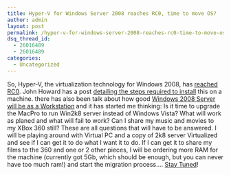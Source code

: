 ```yaml
---
title: Hyper-V for Windows Server 2008 reaches RC0, time to move OS?
author: admin
layout: post
permalink: /hyper-v-for-windows-server-2008-reaches-rc0-time-to-move-os/
dsq_thread_id:
  - 26016489
  - 26016489
categories:
  - Uncategorized
---
```

So, Hyper-V, the virtualization technology for Windows 2008, has [reached RC0][1]. John Howard has a post [detailing the steps required to install][2] this on a machine. there has also been talk about how good [Windows 2008 Server will be as a Workstation][3] and it has started me thinking: Is it time to upgrade the MacPro to run Win2k8 server instead of Windows Vista? What will work as planed and what will fail to work? Can I share my music and movies to my XBox 360 still? These are all questions that will have to be answered. I will be playing around with Virtual PC and a copy of 2k8 server Virtualized and see if I can get it to do what I want it to do. If I can get it to share my films to the 360 and one or 2 other pieces, I will be ordering more RAM for the machine (currently got 5Gb, which should be enough, but you can never have too much ram!) and start the migration process&#8230;. [Stay Tuned][4]!

 [1]: http://blogs.technet.com/virtualization/archive/2008/03/19/hyper-v-release-candidate-is-here.aspx
 [2]: http://blogs.technet.com/jhoward/archive/2008/03/19/Hyper_2D00_V-RC0-release-is-available-for-download.aspx
 [3]: http://www.win2008workstation.com/wordpress/
 [4]: http://feeds.lotas-smartman.net/lotas